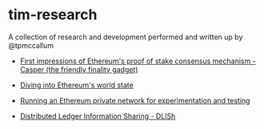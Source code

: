 # tim-research
A collection of research and development performed and written up by @tpmccallum

- [First impressions of Ethereum's proof of stake consensus mechanism - Casper (the friendly finality gadget)](https://medium.com/cybermiles/first-impressions-of-ethereums-casper-proof-of-stake-pos-5ce752e4edd9)

- [Diving into Ethereum's world state](https://medium.com/cybermiles/diving-into-ethereums-world-state-c893102030ed)

- [Running an Ethereum private network for experimentation and testing](https://medium.com/cybermiles/running-a-quick-ethereum-private-network-for-experimentation-and-testing-6b1c23605bce)

- [Distributed Ledger Information Sharing - DLISh](https://github.com/CyberMiles/tim-research/tree/master/distributed_ledger_information_sharing_DLISh) 


